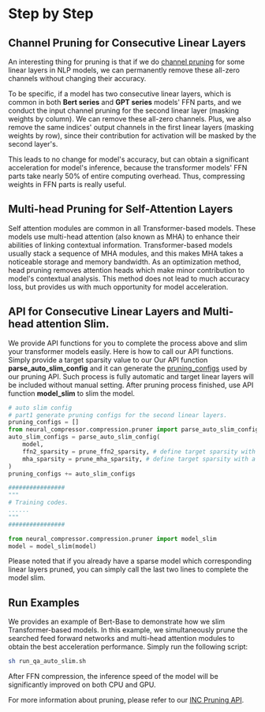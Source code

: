 # Step by Step

## Channel Pruning for Consecutive Linear Layers
An interesting thing for pruning is that if we do [channel pruning](https://github.com/intel/neural-compressor/tree/master/neural_compressor/compression/pruner#pruning-patterns) for some linear layers in NLP models, we can permanently remove these all-zero channels without changing their accuracy. 

To be specific, if a model has two consecutive linear layers, which is common in both **Bert series** and **GPT series** models' FFN parts, and we conduct the input channel pruning for the second linear layer (masking weights by column). We can remove these all-zero channels. Plus, we also remove the same indices' output channels in the first linear layers (masking weights by row), since their contribution for activation will be masked by the second layer's. 

This leads to no change for model's accuracy, but can obtain a significant acceleration for model's inference, because the transformer models' FFN parts take nearly 50% of entire computing overhead. Thus, compressing weights in FFN parts is really useful.

## Multi-head Pruning for Self-Attention Layers
Self attention modules are common in all Transformer-based models. These models use multi-head attention (also known as MHA) to enhance their abilities of linking contextual information. Transformer-based models usually stack a sequence of MHA modules, and this makes MHA takes a noticeable storage and memory bandwidth. As an optimization method, head pruning removes attention heads which make minor contribution to model's contextual analysis. This method does not lead to much accuracy loss, but provides us with much opportunity for model acceleration. 

## API for Consecutive Linear Layers and Multi-head attention Slim.
We provide API functions for you to complete the process above and slim your transformer models easily. Here is how to call our API functions. Simply provide a target sparsity value to our Our API function **parse_auto_slim_config** and it can generate the [pruning_configs](https://github.com/intel/neural-compressor/tree/master/neural_compressor/compression/pruner#get-started-with-pruning-api) used by our pruning API. Such process is fully automatic and target linear layers will be included without manual setting. After pruning process finished, use API function **model_slim** to slim the model.

```python
# auto slim config
# part1 generate pruning configs for the second linear layers. 
pruning_configs = []
from neural_compressor.compression.pruner import parse_auto_slim_config
auto_slim_configs = parse_auto_slim_config(
    model, 
    ffn2_sparsity = prune_ffn2_sparsity, # define target sparsity with a float between 0 and 1
    mha_sparsity = prune_mha_sparsity, # define target sparsity with a float between 0 and 1
)
pruning_configs += auto_slim_configs

################
"""
# Training codes.
......
"""
################

from neural_compressor.compression.pruner import model_slim
model = model_slim(model)
```
Please noted that if you already have a sparse model which corresponding linear layers pruned, you can simply call the last two lines to complete the model slim. 

## Run Examples
We provides an example of Bert-Base to demonstrate how we slim Transformer-based models. In this example, we simultaneously prune the searched feed forward networks and multi-head attention modules to obtain the best acceleration performance. Simply run the following script:
```bash
sh run_qa_auto_slim.sh
```
After FFN compression, the inference speed of the model will be significantly improved on both CPU and GPU.

For more information about pruning, please refer to our [INC Pruning API](https://github.com/intel/neural-compressor/tree/master/neural_compressor/compression/pruner).
